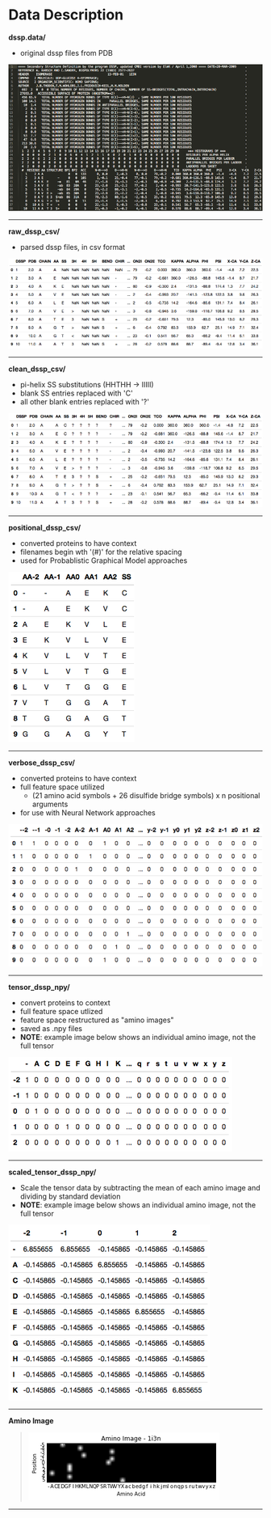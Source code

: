 # Data Description

**dssp.data/**
* original dssp files from PDB

![DSSP Example](imgs/dssp_ex.png)

----------------

**raw_dssp_csv/**
* parsed dssp files, in csv format

![Raw DSSP CSV Example](imgs/raw_dssp_csv.png)

----------------

**clean_dssp_csv/**
* pi-helix SS substitutions (HHTHH -> IIIII)
* blank SS entries replaced with 'C'
* all other blank entries replaced with '?'

![Clean DSSP CSV Example](imgs/clean_dssp_csv.png)

----------------

**positional_dssp_csv/**
* converted proteins to have context
* filenames begin wth '(#)' for the relative spacing
* used for Probablistic Graphical Model approaches

![Positional DSSP CSV Example](imgs/positional_dssp_csv.png)

----------------

**verbose_dssp_csv/**
* converted proteins to have context
* full feature space utilized
  * (21 amino acid symbols + 26 disulfide bridge symbols) x n positional arguments
* for use with Neural Network approaches

![Verbose DSSP CSV Example](imgs/verbose_dssp_csv.png)

----------------

**tensor_dssp_npy/**
* convert proteins to context
* full feature space utlized
* feature space restructured as "amino images"
* saved as .npy files
* **NOTE**: example image below shows an individual amino image, not the full tensor

![Tensor DSSP npy Example](imgs/tensor_dssp_csv.png)

----------------

**scaled_tensor_dssp_npy/**
* Scale the tensor data by subtracting the mean of each amino image and dividing by standard deviation
* **NOTE**: example image below shows an individual amino image, not the full tensor

![Scaled Tensor DSSP npy Example](imgs/scaled_tensor_dssp.png)

----------------

**Amino Image**

> ![Amino Image Example](imgs/amino_image_1i3n.png)

----------------

